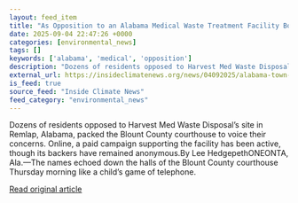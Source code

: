```yaml
---
layout: feed_item
title: "As Opposition to an Alabama Medical Waste Treatment Facility Boils Over, a  Mysterious Facebook Page Weighs In"
date: 2025-09-04 22:47:26 +0000
categories: [environmental_news]
tags: []
keywords: ['alabama', 'medical', 'opposition']
description: "Dozens of residents opposed to Harvest Med Waste Disposal’s site in Remlap, Alabama, packed the Blount County courthouse to voice their concerns"
external_url: https://insideclimatenews.org/news/04092025/alabama-town-fights-medical-waste-facility/
is_feed: true
source_feed: "Inside Climate News"
feed_category: "environmental_news"
---
```


Dozens of residents opposed to Harvest Med Waste Disposal’s site in Remlap, Alabama, packed the Blount County courthouse to voice their concerns. Online, a paid campaign supporting the facility has been active, though its backers have remained anonymous.By Lee HedgepethONEONTA, Ala.—The names echoed down the halls of the Blount County courthouse Thursday morning like a child’s game of telephone.

[Read original article](https://insideclimatenews.org/news/04092025/alabama-town-fights-medical-waste-facility/)
